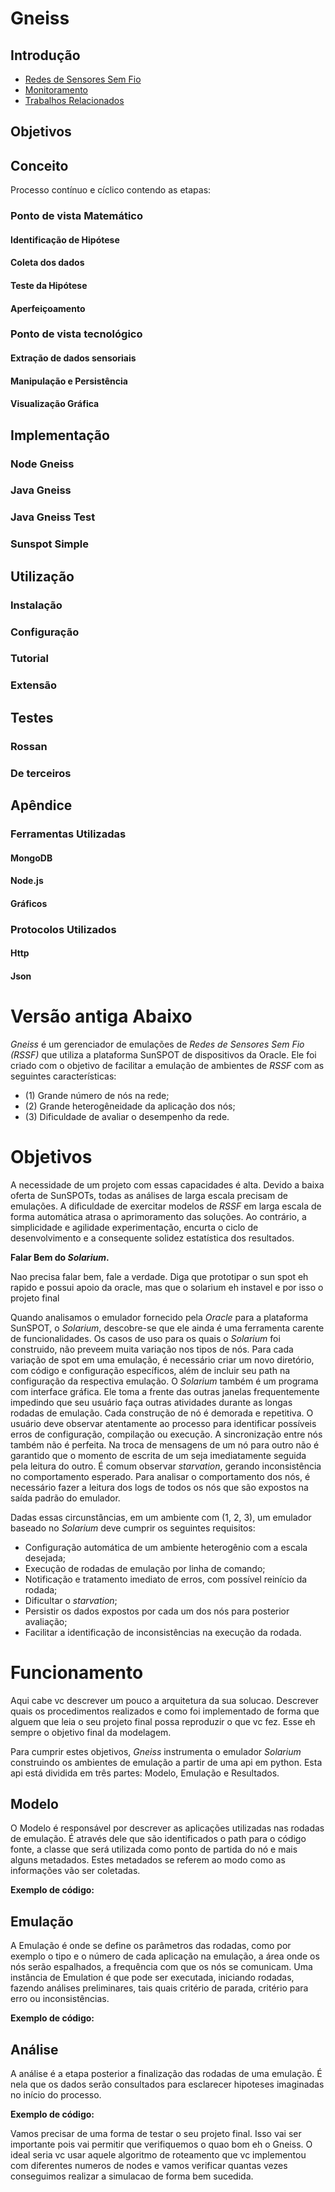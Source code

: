 Gneiss
======

Introdução
----------

* [Redes de Sensores Sem Fio](rssf.md)
* [Monitoramento](monitoramento.md)
* [Trabalhos Relacionados](relacionados.md)

Objetivos
---------

Conceito
--------

Processo contínuo e cíclico contendo as etapas:

### Ponto de vista Matemático

#### Identificação de Hipótese
#### Coleta dos dados
#### Teste da Hipótese
#### Aperfeiçoamento

### Ponto de vista tecnológico

#### Extração de dados sensoriais
#### Manipulação e Persistência
#### Visualização Gráfica

Implementação
-------------

### Node Gneiss
### Java Gneiss
### Java Gneiss Test
### Sunspot Simple

Utilização
----------

### Instalação
### Configuração
### Tutorial
### Extensão

Testes
------

### Rossan
### De terceiros

Apêndice
--------

### Ferramentas Utilizadas

#### MongoDB
#### Node.js
#### Gráficos

### Protocolos Utilizados

#### Http
#### Json

Versão antiga Abaixo
====================

*Gneiss* é um gerenciador de emulações de *Redes de Sensores Sem Fio (RSSF)*
que utiliza a plataforma SunSPOT de dispositivos da Oracle. Ele foi criado
com o objetivo de facilitar a emulação de ambientes de *RSSF* com as
seguintes características:

* (1) Grande número de nós na rede;
* (2) Grande heterogêneidade da aplicação dos nós;
* (3) Dificuldade de avaliar o desempenho da rede.

Objetivos
=========

A necessidade de um projeto com essas capacidades é alta. Devido a baixa
oferta de SunSPOTs, todas as análises de larga escala precisam de emulações. A
dificuldade de exercitar modelos de *RSSF* em larga escala de forma automática
atrasa o aprimoramento das soluções. Ao contrário, a simplicidade e agilidade
experimentação, encurta o ciclo de desenvolvimento e a consequente solidez
estatística dos resultados.  

**Falar Bem do *Solarium*.**  

<Claudio>
Nao precisa falar bem, fale a verdade. Diga que prototipar o sun spot eh rapido e possui apoio da oracle,
mas que o solarium eh instavel e por isso o projeto final
</Claudio>

Quando analisamos o emulador fornecido pela *Oracle* para a plataforma SunSPOT,
o *Solarium*, descobre-se que ele ainda é uma ferramenta carente de funcionalidades.
Os casos de uso para os quais o *Solarium* foi construido, não preveem muita variação
nos tipos de nós. Para cada variação de spot em uma emulação, é necessário criar um
novo diretório, com código e configuração específicos, além de incluir seu path na
configuração da respectiva emulação.
O *Solarium* também é um programa com interface gráfica. Ele toma a frente das outras
janelas frequentemente impedindo que seu usuário faça outras atividades durante as
longas rodadas de emulação.
Cada construção de nó é demorada e repetitiva. O usuário deve observar atentamente
ao processo para identificar possíveis erros de configuração, compilação ou execução.
A sincronização entre nós também não é perfeita. Na troca de mensagens de um nó para
outro não é garantido que o momento de escrita de um seja imediatamente seguida pela
leitura do outro. É comum observar *starvation*, gerando inconsistência no comportamento
esperado.
Para analisar o comportamento dos nós, é necessário fazer a leitura dos logs de todos
os nós que são expostos na saída padrão do emulador.  

Dadas essas circunstâncias, em um ambiente com (1, 2, 3), um emulador baseado no *Solarium*
deve cumprir os seguintes requisitos:

* Configuração automática de um ambiente heterogênio com a escala desejada;
* Execução de rodadas de emulação por linha de comando;
* Notificação e tratamento imediato de erros, com possível reinício da rodada;
* Dificultar o *starvation*;
* Persistir os dados expostos por cada um dos nós para posterior avaliação;
* Facilitar a identificação de inconsistências na execução da rodada.

Funcionamento
=============

<Claudio>

Aqui cabe vc descrever um pouco a arquitetura da sua solucao. Descrever quais os 
procedimentos realizados e como foi implementado de forma que alguem que leia o seu projeto final possa
reproduzir o que vc fez. Esse eh sempre o objetivo final da modelagem.

</Claudio>

Para cumprir estes objetivos, *Gneiss* instrumenta o emulador *Solarium* construindo os
ambientes de emulação a partir de uma api em python. Esta api está dividida em três partes:
Modelo, Emulação e Resultados.

Modelo
------

O Modelo é responsável por descrever as aplicações utilizadas nas rodadas de emulação.
É através dele que são identificados o path para o código fonte, a classe que será utilizada
como ponto de partida do nó e mais alguns metadados. Estes metadados se referem ao modo como
as informações vão ser coletadas.

**Exemplo de código:**

Emulação
--------

A Emulação é onde se define os parâmetros das rodadas, como por exemplo o tipo e o número de
cada aplicação na emulação, a área onde os nós serão espalhados, a frequência com que os nós
se comunicam. Uma instância de Emulation é que pode ser executada, iniciando rodadas, fazendo
análises preliminares, tais quais critério de parada, critério para erro ou inconsistências.

**Exemplo de código:**

Análise
-------

A análise é a etapa posterior a finalização das rodadas de uma emulação. É nela que os dados
serão consultados para esclarecer hipoteses imaginadas no início do processo.

**Exemplo de código:**


<Claudio>

Vamos precisar de uma forma de testar o seu projeto final. Isso vai ser importante pois 
vai permitir que verifiquemos o quao bom eh o Gneiss. O ideal seria vc usar aquele algoritmo de roteamento
que vc implementou com diferentes numeros de nodes e vamos verificar quantas vezes conseguimos realizar a simulacao de forma bem sucedida.

</Claudio>
